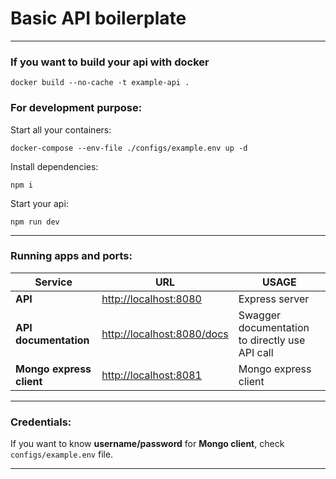 # Basic API boilerplate
___

### If you want to build your api with docker

``docker build --no-cache -t example-api .``

### For development purpose:

Start all your containers:

``docker-compose --env-file ./configs/example.env up -d``

Install dependencies:

``npm i``

Start your api:

``npm run dev``
___
### Running apps and ports:


| Service                  | URL                                                      | USAGE                                                           |
|--------------------------|----------------------------------------------------------|-----------------------------------------------------------------|
| __API__                  | [http://localhost:8080](http://localhost:8080)           | Express server                                                  |
| __API documentation__    | [http://localhost:8080/docs](http://localhost:8080/docs) | Swagger documentation to directly use API call                  |
| __Mongo express client__ | [http://localhost:8081](http://localhost:8081)           | Mongo express client                                            |
___
### Credentials:

If you want to know __username/password__ for __Mongo client__, check ``configs/example.env`` file.

___
